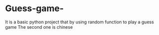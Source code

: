 # Guess-game-
It is a basic python project that by using random function to play a guess game
The second one is chinese 
